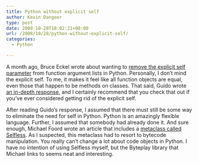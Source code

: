 ```yaml
---
title: Python without explicit self
author: Kevin Dangoor
type: post
date: 2008-10-28T18:02:21+00:00
url: /2008/10/28/python-without-explicit-self/
categories:
  - Python

---
```

A month ago, Bruce Eckel wrote about wanting to [remove the explicit self parameter][1] from function argument lists in Python. Personally, I don&#8217;t mind the explicit self. To me, it makes it feel like all function objects are equal, even those that happen to be methods on classes. That said, Guido wrote [an in-depth response][2], and I certainly recommend that you check that out if you&#8217;ve ever considered getting rid of the explicit self.

After reading Guido&#8217;s response, I assumed that there must still be some way to eliminate the need for self in Python. Python is an amazingly flexible language. Further, I assumed that somebody had already done it. And sure enough, Michael Foord wrote an article that includes a [metaclass called Selfless][3]. As I suspected, this metaclass had to resort to bytecode manipulation. You really can&#8217;t change a lot about code objects in Python. I have no intention of using Selfless myself, but the Byteplay library that Michael links to seems neat and interesting.

 [1]: http://www.artima.com/weblogs/viewpost.jsp?thread=239003
 [2]: http://neopythonic.blogspot.com/2008/10/why-explicit-self-has-to-stay.html
 [3]: http://www.voidspace.org.uk/python/articles/metaclasses.shtml